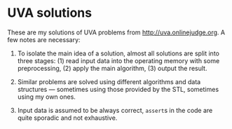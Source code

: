 # UVA solutions

These are my solutions of UVA problems from <http://uva.onlinejudge.org>.
A few notes are necessary:

1. To isolate the main idea of a solution, almost all solutions are split into three stages: (1) read input data into the operating memory with some preprocessing, (2) apply the main algorithm, (3) output the result.

2. Similar problems are solved using different algorithms and data structures &mdash; sometimes using those provided by the STL, sometimes using my own ones.

3. Input data is assumed to be always correct, `assert`s in the code are quite sporadic and not exhaustive.


